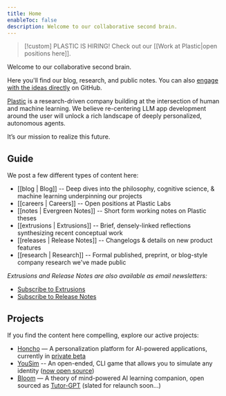 ```yaml
---
title: Home
enableToc: false
description: Welcome to our collaborative second brain.
---
```

> [!custom] PLASTIC IS HIRING!
> Check out our [[Work at Plastic|open positions here]].

Welcome to our collaborative second brain. 

Here you'll find our blog, research, and public notes. You can also [engage with the ideas directly](https://github.com/plastic-labs/blog) on GitHub.

[Plastic](https://plasticlabs.ai) is a research-driven company building at the intersection of human and machine learning. We believe re-centering LLM app development around the user will unlock a rich landscape of deeply personalized, autonomous agents.

It’s our mission to realize this future.

## Guide

We post a few different types of content here:
  
- [[blog | Blog]] -- Deep dives into the philosophy, cognitive science, & machine learning underpinning our projects
- [[careers | Careers]] -- Open positions at Plastic Labs
- [[notes | Evergreen Notes]] -- Short form working notes on Plastic theses
- [[extrusions | Extrusions]] -- Brief, densely-linked reflections synthesizing recent conceptual work
- [[releases | Release Notes]] -- Changelogs & details on new product features  
- [[research | Research]] -- Formal published, preprint, or blog-style company research we've made public

*Extrusions and Release Notes are also available as email newsletters:*
- [Subscribe to Extrusions](https://plasticlabs.typeform.com/extrusions)  
- [Subscribe to Release Notes](https://plasticlabs.typeform.com/honchoupdates)  

## Projects

If you find the content here compelling, explore our active projects:

- [Honcho](https://honcho.dev) — A personalization platform for AI-powered applications, currently in [private beta](https://plasticlabs.typeform.com/honchobeta)  
- [YouSim](https://yousim.ai) -- An open-ended, CLI game that allows you to simulate any identity ([now open source](https://github.com/plastic-labs/yousim))
- [Bloom](https://bloombot.ai) — A theory of mind-powered AI learning companion, open sourced as [Tutor-GPT](https://github.com/plastic-labs/tutor-gpt) (slated for relaunch soon...)  
